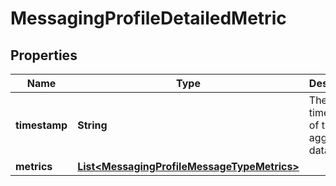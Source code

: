 

# MessagingProfileDetailedMetric


## Properties

| Name | Type | Description | Notes |
|------------ | ------------- | ------------- | -------------|
|**timestamp** | **String** | The timestamp of the aggregated data. |  [optional] [readonly] |
|**metrics** | [**List&lt;MessagingProfileMessageTypeMetrics&gt;**](MessagingProfileMessageTypeMetrics.md) |  |  [optional] |



